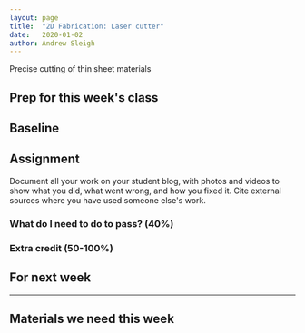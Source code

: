 ```yaml
---
layout: page
title:  "2D Fabrication: Laser cutter"
date:   2020-01-02
author: Andrew Sleigh
---
```


Precise cutting of thin sheet materials

<!--more-->

## Prep for this week's class

## Baseline 


## Assignment

Document all your work on your student blog, with photos and videos to show what you did, what went wrong, and how you fixed it. Cite external sources where you have used someone else's work.


### What do I need to do to pass? (40%)


### Extra credit (50-100%)

## For next week

---

## Materials we need this week



